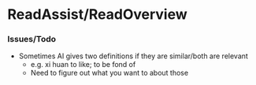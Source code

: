 # ReadAssist/ReadOverview

### Issues/Todo
- Sometimes AI gives two definitions if they are similar/both are relevant 
  - e.g. xi huan to like; to be fond of
  - Need to figure out what you want to about those